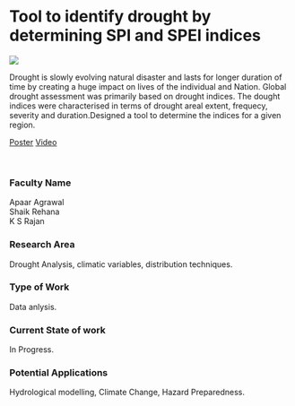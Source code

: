 # Tool to identify drought by determining SPI and SPEI indices

![](https://i.imgur.com/oJ4nJ0W.png)

Drought is slowly evolving natural disaster and lasts for longer duration of time by creating a huge impact on lives of the individual and Nation. Global drought assessment was primarily based on drought indices. The dought indices were characterised in terms of drought areal extent, frequecy, severity and duration.Designed a tool to determine the indices for a given region.

[Poster](18.%20Tool%20to%20identify%20drought%20by%20determining%20SPI%20and%20SPEI%20indices.pdf)
[Video](https://youtu.be/9XktWnZlEqU)

<br>


### Faculty Name

Apaar Agrawal<br>
Shaik Rehana<br>
K S Rajan


### Research Area

Drought Analysis, climatic variables, distribution techniques.


### Type of Work

Data anlysis.


### Current State of work

In Progress.


### Potential Applications

Hydrological modelling, Climate Change, Hazard Preparedness.
